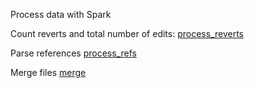 Process data with Spark

Count reverts and total number of edits:
[process_reverts](./process_reverts)

Parse references
[process_refs](./process_refs)

Merge files
[merge](./merge)
